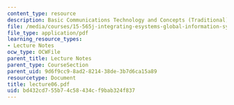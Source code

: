 ```yaml
---
content_type: resource
description: Basic Communications Technology and Concepts (Traditional)
file: /media/courses/15-565j-integrating-esystems-global-information-systems-spring-2002/bd432cd755b74c58434cf9bab324f837_lecture06.pdf
file_type: application/pdf
learning_resource_types:
- Lecture Notes
ocw_type: OCWFile
parent_title: Lecture Notes
parent_type: CourseSection
parent_uid: 9d6f9cc9-8ad2-8214-38de-3b7d6ca15a89
resourcetype: Document
title: lecture06.pdf
uid: bd432cd7-55b7-4c58-434c-f9bab324f837
---
```

